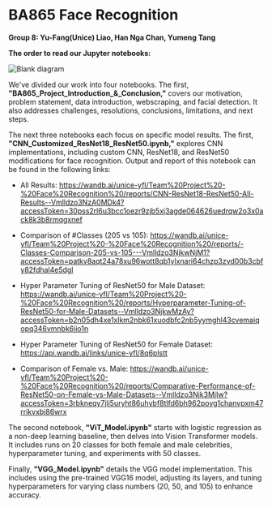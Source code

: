 # BA865 Face Recognition
**Group 8: Yu-Fang(Unice) Liao, Han Nga Chan, Yumeng Tang**

**The order to read our Jupyter notebooks:**


![Blank diagram](https://github.com/BA-865/BA865FaceRecognition_Group8_B1/assets/74975816/48525360-4b4d-4f28-b142-181624d38017)



We've divided our work into four notebooks. The first, **"BA865_Project_Introduction_&_Conclusion,"** covers our motivation, problem statement, data introduction, webscraping, and facial detection. It also addresses challenges, resolutions, conclusions, limitations, and next steps.


The next three notebooks each focus on specific model results. The first, **"CNN_Customized_ResNet18_ResNet50.ipynb,"** explores CNN implementations, including custom CNN, ResNet18, and ResNet50 modifications for face recognition. Output and report of this notebook can be found in the following links: 

- All Results: https://wandb.ai/unice-yfl/Team%20Project%20-%20Face%20Recognition%20/reports/CNN-ResNet18-ResNet50-All-Results--Vmlldzo3NzA0MDk4?accessToken=30pss2rl6u3bcc1oezr9zjb5xj3agde064626uedrqw2o3x0ack8k3b8rmqgxnef

- Comparison of #Classes (205 vs 105): https://wandb.ai/unice-yfl/Team%20Project%20-%20Face%20Recognition%20/reports/-Classes-Comparison-205-vs-105---Vmlldzo3NjkwNjM1?accessToken=patkv8aqt24a78xu96wott8qb1ylxnari64chzp3zyd00b3cbfy82fdhal4e5dgl

- Hyper Parameter Tuning of ResNet50 for Male Dataset: https://wandb.ai/unice-yfl/Team%20Project%20-%20Face%20Recognition%20/reports/Hyperparameter-Tuning-of-ResNet50-for-Male-Datasets--Vmlldzo3NjkwMzAy?accessToken=b2n05dh4xe1xlkm2nbk61xuodbfc2nb5yymghl43cvemaiqopq346vmnbk6iio1n  

- Hyper Parameter Tuning of ResNet50 for Female Dataset: https://api.wandb.ai/links/unice-yfl/8q6plstt

- Comparison of Female vs. Male: https://wandb.ai/unice-yfl/Team%20Project%20-%20Face%20Recognition%20/reports/Comparative-Performance-of-ResNet50-on-Female-vs-Male-Datasets--Vmlldzo3Njk3MjIw?accessToken=3rbkneqy7jli5uryht86uhybf8tlfd6bh962poyg1chanvpxm47rrikvxbj86wrx


The second notebook, **"ViT_Model.ipynb"** starts with logistic regression as a non-deep learning baseline, then delves into Vision Transformer models. It includes runs on 20 classes for both female and male celebrities, hyperparameter tuning, and experiments with 50 classes.


Finally, **"VGG_Model.ipynb"** details the VGG model implementation. This includes using the pre-trained VGG16 model, adjusting its layers, and tuning hyperparameters for varying class numbers (20, 50, and 105) to enhance accuracy.
